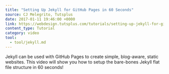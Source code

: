 ```yaml
---
title: "Setting Up Jekyll for GitHub Pages in 60 Seconds"
source: CJ Melegrito, Tutsplus
date: 2017-01-11 19:46:00 +0000
link: https://webdesign.tutsplus.com/tutorials/setting-up-jekyll-for-github-pages-in-60-seconds--cms-27256
content_type: Tutorial
category: video
tool:
  - tool/jekyll.md
---
```

Jekyll can be used with GitHub Pages to create simple, blog-aware, static websites. This video will show you how to setup the bare-bones Jekyll flat file structure in 60 seconds!





